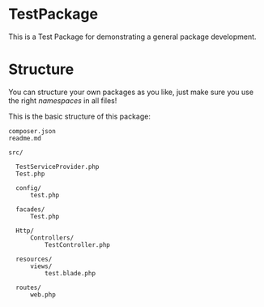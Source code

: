 # TestPackage

This is a Test Package for demonstrating a general package development.

# Structure

You can structure your own packages as you like, just make sure you use the right *namespaces* in all files!

This is the basic structure of this package:
```
composer.json
readme.md

src/

  TestServiceProvider.php
  Test.php
  
  config/
      test.php
      
  facades/
      Test.php
      
  Http/
      Controllers/
          TestController.php
          
  resources/
      views/
          test.blade.php
          
  routes/
      web.php
```